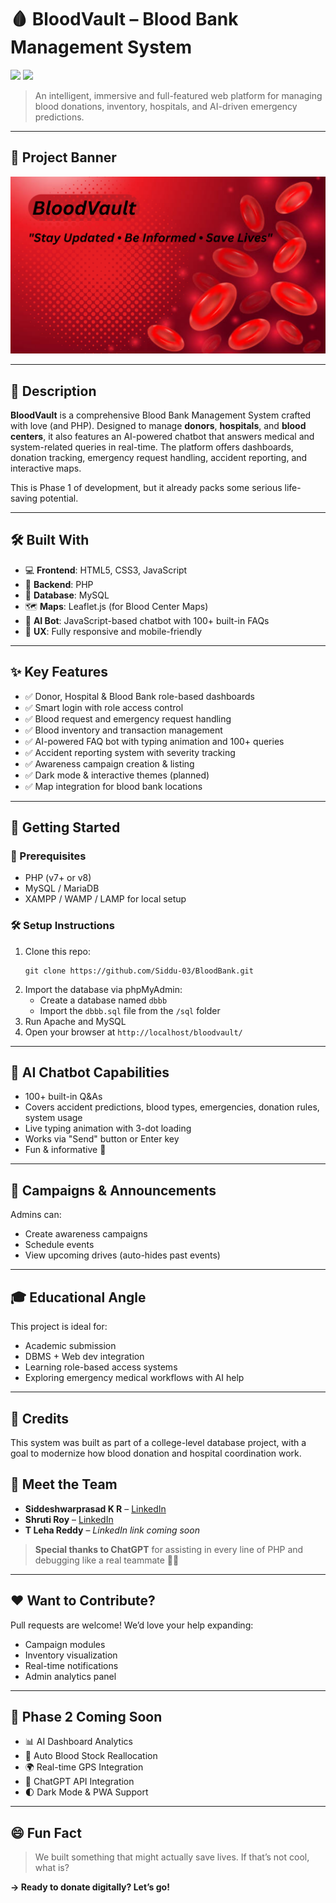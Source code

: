 <h1>🩸 BloodVault – Blood Bank Management System</h1>

<p>
  <img src="https://img.shields.io/badge/status-In_Development-orange" />
  <img src="https://img.shields.io/badge/Made%20with-PHP-blue" />
  
</p>

<blockquote>
  An intelligent, immersive and full-featured web platform for managing blood donations, inventory, hospitals, and AI-driven emergency predictions.
</blockquote>

<hr />

<h2>📸 Project Banner</h2>
<p><img src="assests/BloodVault.png" alt="BloodVault Banner" /></p>

<hr />

<h2>🧠 Description</h2>
<p>
  <strong>BloodVault</strong> is a comprehensive Blood Bank Management System crafted with love (and PHP). Designed to manage <strong>donors</strong>, <strong>hospitals</strong>, and <strong>blood centers</strong>, it also features an AI-powered chatbot that answers medical and system-related queries in real-time. The platform offers dashboards, donation tracking, emergency request handling, accident reporting, and interactive maps.
</p>
<p>This is Phase 1 of development, but it already packs some serious life-saving potential.</p>

<hr />

<h2>🛠️ Built With</h2>
<ul>
  <li>💻 <strong>Frontend</strong>: HTML5, CSS3, JavaScript</li>
  <li>🐘 <strong>Backend</strong>: PHP</li>
  <li>🐬 <strong>Database</strong>: MySQL</li>
  <li>🗺️ <strong>Maps</strong>: Leaflet.js (for Blood Center Maps)</li>
  <li>🤖 <strong>AI Bot</strong>: JavaScript-based chatbot with 100+ built-in FAQs</li>
  <li>📱 <strong>UX</strong>: Fully responsive and mobile-friendly</li>
</ul>

<hr />

<h2>✨ Key Features</h2>
<ul>
  <li>✅ Donor, Hospital & Blood Bank role-based dashboards</li>
  <li>✅ Smart login with role access control</li>
  <li>✅ Blood request and emergency request handling</li>
  <li>✅ Blood inventory and transaction management</li>
  <li>✅ AI-powered FAQ bot with typing animation and 100+ queries</li>
  <li>✅ Accident reporting system with severity tracking</li>
  <li>✅ Awareness campaign creation & listing</li>
  <li>✅ Dark mode & interactive themes (planned)</li>
  <li>✅ Map integration for blood bank locations</li>
</ul>

<hr />

<h2>🚀 Getting Started</h2>

<h3>🧬 Prerequisites</h3>
<ul>
  <li>PHP (v7+ or v8)</li>
  <li>MySQL / MariaDB</li>
  <li>XAMPP / WAMP / LAMP for local setup</li>
</ul>

<h3>🛠️ Setup Instructions</h3>
<ol>
  <li>Clone this repo:
    <pre><code>git clone https://github.com/Siddu-03/BloodBank.git</code></pre>
  </li>
  <li>Import the database via phpMyAdmin:
    <ul>
      <li>Create a database named <code>dbbb</code></li>
      <li>Import the <code>dbbb.sql</code> file from the <code>/sql</code> folder</li>
    </ul>
  </li>
  <li>Run Apache and MySQL</li>
  <li>Open your browser at <code>http://localhost/bloodvault/</code></li>
</ol>

<hr />

<h2>🧠 AI Chatbot Capabilities</h2>
<ul>
  <li>100+ built-in Q&As</li>
  <li>Covers accident predictions, blood types, emergencies, donation rules, system usage</li>
  <li>Live typing animation with 3-dot loading</li>
  <li>Works via "Send" button or Enter key</li>
  <li>Fun & informative 💬</li>
</ul>

<hr />

<h2>📢 Campaigns & Announcements</h2>
<p>Admins can:</p>
<ul>
  <li>Create awareness campaigns</li>
  <li>Schedule events</li>
  <li>View upcoming drives (auto-hides past events)</li>
</ul>

<hr />

<h2>🎓 Educational Angle</h2>
<p>This project is ideal for:</p>
<ul>
  <li>Academic submission</li>
  <li>DBMS + Web dev integration</li>
  <li>Learning role-based access systems</li>
  <li>Exploring emergency medical workflows with AI help</li>
</ul>

<hr />

<h2>🙌 Credits</h2>
<p>
  This system was built as part of a college-level database project, with a goal to modernize how blood donation and hospital coordination work.
</p>

<h2>👥 Meet the Team</h2>
<ul>
  <li><strong>Siddeshwarprasad K R</strong> – <a href="" target="_blank">LinkedIn</a></li>
  <li><strong>Shruti Roy</strong> – <a href="https://www.linkedin.com/in/shruti-roy-447981353/" target="_blank">LinkedIn</a></li>
  <li><strong>T Leha Reddy</strong> – <em>LinkedIn link coming soon</em></li>
</ul>

<blockquote>
  <strong>Special thanks to ChatGPT</strong> for assisting in every line of PHP and debugging like a real teammate 👨‍💻
</blockquote>

<hr />


<h2>❤️ Want to Contribute?</h2>
<p>Pull requests are welcome! We’d love your help expanding:</p>
<ul>
  <li>Campaign modules</li>
  <li>Inventory visualization</li>
  <li>Real-time notifications</li>
  <li>Admin analytics panel</li>
</ul>

<hr />

<h2>🚧 Phase 2 Coming Soon</h2>
<ul>
  <li>📊 AI Dashboard Analytics</li>
  <li>🔄 Auto Blood Stock Reallocation</li>
  <li>🌍 Real-time GPS Integration</li>
  <li>💬 ChatGPT API Integration</li>
  <li>🌓 Dark Mode & PWA Support</li>
</ul>

<hr />

<h2>😄 Fun Fact</h2>
<blockquote>
  We built something that might actually save lives. If that’s not cool, what is?
</blockquote>

<p><strong>→ Ready to donate digitally? Let’s go!</strong></p>
